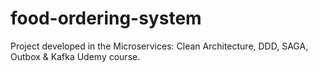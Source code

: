 # food-ordering-system
Project developed in the Microservices: Clean Architecture, DDD, SAGA, Outbox &amp; Kafka Udemy course.
